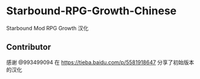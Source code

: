 # Starbound-RPG-Growth-Chinese

Starbound Mod RPG Growth 汉化

## Contributor

感谢 @993499094 在 https://tieba.baidu.com/p/5581918647 分享了初始版本的汉化
